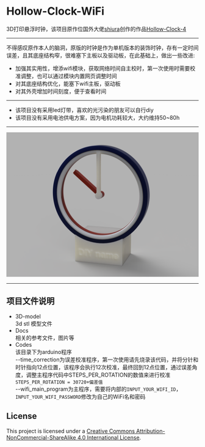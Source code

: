 # Hollow-Clock-WiFi

3D打印悬浮时钟，该项目原作位国外大佬[shiura](https://www.youtube.com/@shiura/about)创作的作品[Hollow-Clock-4](https://www.instructables.com/Hollow-Clock-4/)
***
不得感叹原作本人的脑洞，原版的时钟是作为单机版本的装饰时钟，存有一定时间误差，且其底座结构窄，很难塞下主板以及驱动板，在此基础上，做出一些改进:  
- 加强其实用性，增添wifi模块，获取网络时间自主校时，第一次使用时需要校准调整，也可以通过模块内置网页调整时间
- 对其底座结构优化，能塞下wifi主板，驱动板
- 对其外壳增加时间刻度，便于查看时间
***
- 该项目没有采用led灯带，喜欢的光污染的朋友可以自行diy  
- 该项目没有采用电池供电方案，因为电机功耗较大，大约维持50~80h
***
![图片展示](Docs/Images/wificlock1.PNG)
***
## 项目文件说明

- 3D-model  
3d stl 模型文件
- Docs  
相关的参考文件，图片等
- Codes  
该目录下为arduino程序  
--time_correction为误差校准程序，第一次使用请先烧录该代码，并将分针和时针指向12点位置，该程序会执行12次校准，最终回到12点位置，通过误差角度，调整主程序代码中STEPS_PER_ROTATION的数值来进行校准`STEPS_PER_ROTATION = 30720+偏差值`  
--wifi_main_program为主程序，需要将内部的`INPUT_YOUR_WIFI_ID`，`INPUT_YOUR_WIFI_PASSWORD`修改为自己的WiFi名和密码
## License
This project is licensed under a [Creative Commons Attribution-NonCommercial-ShareAlike 4.0 International License](https://creativecommons.org/licenses/by-nc-sa/4.0/).
